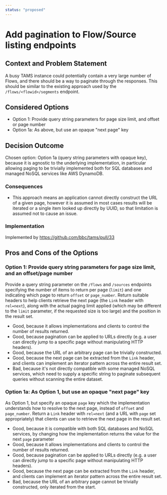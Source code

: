```yaml
---
status: "proposed"
---
```

# Add pagination to Flow/Source listing endpoints

## Context and Problem Statement

A busy TAMS instance could potentially contain a very large number of Flows, and there should be a way to paginate through the responses.
This should be similar to the existing approach used by the `/flows/<flowid>/segments` endpoint.

## Considered Options

* Option 1: Provide query string parameters for page size limit, and offset or page number
* Option 1a: As above, but use an opaque "next page" key

## Decision Outcome

Chosen option: Option 1a (query string parameters with opaque key), because it is agnostic to the underlying implementation, in particular allowing paging to be trivially implemented both for SQL databases and managed NoSQL services like AWS DynamoDB.

### Consequences

* This approach means an application cannot directly construct the URL of a given page, however it is assumed in most cases results will be iterated or a single item looked up directly by UUID, so that limitation is assumed not to cause an issue.

### Implementation

Implemented by <https://github.com/bbc/tams/pull/33>

## Pros and Cons of the Options

### Option 1: Provide query string parameters for page size limit, and an offset/page number

Provide a query string parameter on the `/flows` and `/sources` endpoints specifying the number of items to return per page (`limit`) and one indicating which page to return `offset` or `page_number`.
Return suitable headers to help clients retrieve the next page (the `Link` header with `rel=next`), along with the actual paging limit applied (which may be different to the `limit` parameter, if the requested size is too large) and the position in the result set.

* Good, because it allows implementations and clients to control the number of results returned.
* Good, because pagination can be applied to URLs directly (e.g. a user can directly jump to a specific page without manipulating HTTP headers).
* Good, because the URL of an arbitrary page can be trivially constructed.
* Good, because the next page can be extracted from the `Link` header, and clients can implement an iterator pattern across the entire result set.
* Bad, because it's not directly compatible with some managed NoSQL services, which need to supply a specific string to paginate subsequent queries without scanning the entire dataset.

### Option 1a: As Option 1, but use an opaque "next page" key

As Option 1, but specify an opaque `page` key which the implementation understands how to resolve to the next page, instead of `offset` and `page_number`.
Return a `Link` header with `rel=next` (and a URL with `page` set appropriately) that clients can use to retrieve the next page in the result set.

* Good, because it is compatible with both SQL databases and NoSQL services, by changing how the implementation returns the value for the next `page` parameter
* Good, because it allows implementations and clients to control the number of results returned.
* Good, because pagination can be applied to URLs directly (e.g. a user can directly jump to a specific page without manipulating HTTP headers).
* Good, because the next page can be extracted from the `Link` header, and clients can implement an iterator pattern across the entire result set.
* Bad, because the URL of an arbitrary page cannot be trivially constructed, only iterated from the start.
